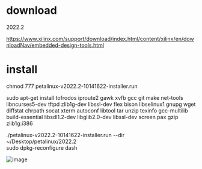 # download
2022.2

https://www.xilinx.com/support/download/index.html/content/xilinx/en/downloadNav/embedded-design-tools.html
# install
chmod 777 petalinux-v2022.2-10141622-installer.run

sudo apt-get install tofrodos iproute2 gawk xvfb gcc git make net-tools libncurses5-dev tftpd zlib1g-dev libssl-dev flex bison libselinux1 gnupg wget diffstat chrpath socat xterm autoconf libtool tar unzip texinfo gcc-multilib build-essential libsdl1.2-dev libglib2.0-dev libssl-dev screen pax gzip zlib1g:i386

./petalinux-v2022.2-10141622-installer.run --dir ~/Desktop/petalinux/2022.2  
sudo dpkg-reconfigure dash

![image](https://user-images.githubusercontent.com/122330661/211512672-9db11600-51ba-43ae-bcc4-a255bd7981b6.png)

